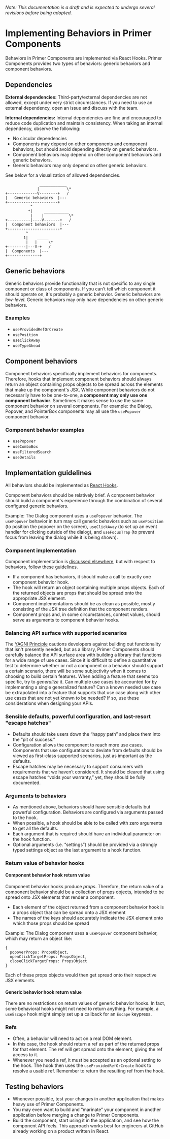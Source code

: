 _Note: This documentation is a draft and is expected to undergo several revisions before being adopted._

# Implementing Behaviors in Primer Components

Behaviors in Primer Components are implemented via React Hooks. Primer Components provides two types of behaviors: generic behaviors and component behaviors.

## Dependencies

**External dependencies:** Third-party/external dependencies are not allowed, except under very strict circumstances. If you need to use an external dependency, open an issue and discuss with the team.

**Internal dependencies:** Internal dependencies are fine and encouraged to reduce code duplication and maintain consistency. When taking an internal dependency, observe the following:

- No circular dependencies
- Components may depend on other components and component behaviors, but should avoid depending directly on generic behaviors.
- Component behaviors may depend on other component behaviors and generic behaviors.
- Generic behaviors may only depend on other generic behaviors.

See below for a visualization of allowed dependencies.

```
               ____________
              |            \*
+-------------V--------+   /
|   Generic behaviors  |---
+----------------------+
           ^
          *|     ___________
           |    |           \*
+----------|----V-------+   /
|  Component behaviors  |---
+-----------------------+
         ^
        1|    _____
         |   |     \*
+--------|---V-+   /
|  Components  |---
+--------------+

```

## Generic behaviors

Generic behaviors provide functionality that is not specific to any single component or class of components. If you can't tell which component it should operate on, it's probably a generic behavior. Generic behaviors are _low-level_. Generic behaviors may only have dependencies on other generic behaviors.

### Examples

- `useProvidedRefOrCreate`
- `usePosition`
- `useClickAway`
- `useTypeAhead`

## Component behaviors

Component behaviors specifically implement behaviors for components. Therefore, hooks that implement component behaviors should always return an object containing props objects to be spread across the elements that make up the component's JSX. While component behaviors do not necessarily have to be one-to-one, **a component may only use one component behavior**. Sometimes it makes sense to use the same component behavior on several components. For example: the Dialog, Popover, and PointerBox components may all use the `usePopover` component behavior.

### Component behavior examples

- `usePopover`
- `useComboBox`
- `useFilteredSearch`
- `useDetails`

## Implementation guidelines

All behaviors should be implemented as [React Hooks](https://reactjs.org/docs/hooks-intro.html).

Component behaviors should be relatively brief. A component behavior should build a component's experience through the combination of several configured generic behaviors.

Example: The Dialog component uses a `usePopover` behavior. The `usePopover` behavior in turn may call generic behaviors such as `usePosition` (to position the popover on the screen), `useClickAway` (to set up an event handler for clicking outside of the dialog), and `useFocusTrap` (to prevent focus from leaving the dialog while it is being shown).

### Component implementation

Component implementation is [discussed elsewhere](https://github.com/primer/react/blob/main/contributor-docs/CONTRIBUTING.md#developing-components), but with respect to behaviors, follow these guidelines.

- If a component has behaviors, it should make a call to exactly one component behavior hook.
- The hook will return an object containing multiple props objects. Each of the returned objects are props that should be spread onto the appropriate JSX element.
- Component implementations should be as clean as possible, mostly consisting of the JSX tree definition that the component renders.
- Component props and, in some circumstances, context values, should serve as arguments to component behavior hooks.

### Balancing API surface with supported scenarios

The [YAGNI Principle](https://en.wikipedia.org/wiki/You_aren%27t_gonna_need_it) cautions developers against building out functionality that isn't presently needed, but as a library, Primer Components should carefully balance the API surface area with building a library that functions for a wide range of use cases. Since it is difficult to define a quantitative test to determine whether or not a component or a behavior should support a certain scenario, there will be some subjectivity when it comes to choosing to build certain features. When adding a feature that seems too specific, try to _generalize_ it. Can multiple use cases be accounted for by implementing a single generalized feature? Can a known needed use case be extrapolated into a feature that supports that use case along with other use cases that are not yet known to be needed? If so, use these considerations when designing your APIs.

### Sensible defaults, powerful configuration, and last-resort "escape hatches"

- Defaults should take users down the “happy path” and place them into the “pit of success.”
- Configuration allows the component to reach more use cases. Components that use configurations to deviate from defaults should be viewed as first-class supported scenarios, just as important as the defaults.
- Escape hatches may be necessary to support consumers with requirements that we haven’t considered. It should be cleared that using escape hatches “voids your warranty,” yet, they should be fully documented.

### Arguments to behaviors

- As mentioned above, behaviors should have sensible defaults but powerful configuration. Behaviors are configured via arguments passed to the hook.
- When possible, a hook should be able to be called with zero arguments to get all the defaults.
- Each argument that is required should have an individual parameter on the hook function.
- Optional arguments (i.e. “settings”) should be provided via a strongly typed settings object as the last argument to a hook function.

### Return value of behavior hooks

#### Component behavior hook return value

Component behavior hooks produce _props_. Therefore, the return value of a component behavior should be a collection of props objects, intended to be spread onto JSX elements that render a component.

- Each element of the object returned from a component behavior hook is a props object that can be spread onto a JSX element
- The names of the keys should accurately indicate the JSX element onto which those props should be spread

Example: The Dialog component uses a `usePopover` component behavior, which may return an object like:

```
{
  popoverProps: PropsObject,
  openClickTargetProps: PropsObject,
  closeClickTargetProps: PropsObject
}
```

Each of these props objects would then get spread onto their respective JSX elements.

#### Generic behavior hook return value

There are no restrictions on return values of generic behavior hooks. In fact, some behavioral hooks might not need to return anything. For example, a `useEscape` hook might simply set up a callback for an `Escape` keypress.

### Refs

- Often, a behavior will need to act on a real DOM element.
- In this case, the hook should return a ref as part of the returned props for that element. The ref will get spread onto the element, giving the ref access to it.
- Whenever you need a ref, it must be accepted as an optional setting to the hook. The hook then uses the `useProvidedRefOrCreate` hook to resolve a usable ref. Remember to return the resulting ref from the hook.

## Testing behaviors

- Whenever possible, test your changes in another application that makes heavy use of Primer Components.
- You may even want to build and “marinate” your component in another application before merging a change to Primer Components.
- Build the component, start using it in the application, and see how the component API feels. This approach works best for engineers at GitHub already working on a product written in React.
